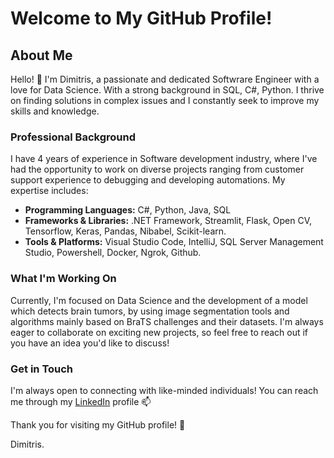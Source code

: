 # Welcome to My GitHub Profile!

## About Me

Hello! 👋 I'm Dimitris, a passionate and dedicated Softwrare Engineer with a love for Data Science. With a strong background in SQL, C#, Python. I thrive on finding solutions in complex issues and I constantly seek to improve my skills and knowledge.

### Professional Background

I have 4 years of experience in Software development industry, where I've had the opportunity to work on diverse projects ranging from customer support experience to debugging and developing automations. My expertise includes:

- **Programming Languages:** C#, Python, Java, SQL
- **Frameworks & Libraries:** .NET Framework, Streamlit, Flask, Open CV, Tensorflow, Keras, Pandas, Nibabel, Scikit-learn.
- **Tools & Platforms:** Visual Studio Code, IntelliJ, SQL Server Management Studio, Powershell, Docker, Ngrok, Github.

### What I'm Working On

Currently, I'm focused on Data Science and the development of a model which detects brain tumors, by using image segmentation tools and algorithms mainly based on BraTS challenges and their datasets. I'm always eager to collaborate on exciting new projects, so feel free to reach out if you have an idea you'd like to discuss!

### Get in Touch

I'm always open to connecting with like-minded individuals! You can reach me through my [LinkedIn](https://www.linkedin.com/in/dimitris-sinanis-5a58aa153/) profile 📫 

Thank you for visiting my GitHub profile! 🚀

Dimitris.

<!---
jimsnns/jimsnns is a ✨ special ✨ repository because its `README.md` (this file) appears on your GitHub profile.
You can click the Preview link to take a look at your changes.
--->
